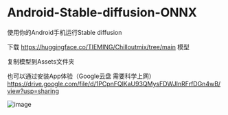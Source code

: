 # Android-Stable-diffusion-ONNX

使用你的Android手机运行Stable diffusion

下载 https://huggingface.co/TIEMING/Chilloutmix/tree/main 模型

复制模型到Assets文件夹

也可以通过安装App体验（Google云盘 需要科学上网）
https://drive.google.com/file/d/1PCpnFQlKaU93QMysFDWJInRFrfDGn4wB/view?usp=sharing

![image](https://github.com/ZTMIDGO/Android-Stable-diffusion-ONNX/blob/master/2.jpg)
